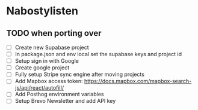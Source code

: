 # Nabostylisten

## TODO when porting over

- [ ] Create new Supabase project
- [ ] In package.json and env local set the supabase keys and project id
- [ ] Setup sign in with Google
- [ ] Create google project
- [ ] Fully setup Stripe sync engine after moving projects
- [ ] Add Mapbox access token: <https://docs.mapbox.com/mapbox-search-js/api/react/autofill/>
- [ ] Add Posthog environment variables
- [ ] Setup Brevo Newsletter and add API key
